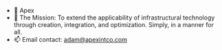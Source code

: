 - 👋 Apex
- 👀 The Mission: To extend the applicability of infrastructural technology through creation, integration, and optimization. Simply, in a manner for all.
- 📫 Email contact: adam@apexintco.com
